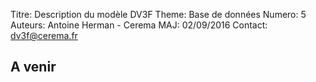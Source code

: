 Titre: Description du modèle DV3F
Theme: Base de données
Numero: 5
Auteurs: Antoine Herman - Cerema
MAJ: 02/09/2016
Contact: dv3f@cerema.fr


## A venir
